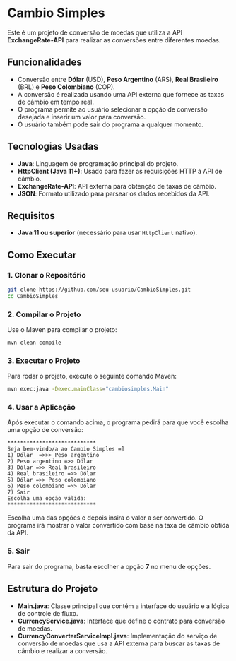 # Cambio Simples

Este é um projeto de conversão de moedas que utiliza a API **ExchangeRate-API** para 
realizar as conversões entre diferentes moedas.

## Funcionalidades

- Conversão entre **Dólar** (USD), **Peso Argentino** (ARS), **Real Brasileiro** (BRL) e **Peso Colombiano** (COP).
- A conversão é realizada usando uma API externa que fornece as taxas de câmbio em tempo real.
- O programa permite ao usuário selecionar a opção de conversão desejada e inserir um valor para conversão.
- O usuário também pode sair do programa a qualquer momento.

## Tecnologias Usadas

- **Java**: Linguagem de programação principal do projeto.
- **HttpClient (Java 11+)**: Usado para fazer as requisições HTTP à API de câmbio.
- **ExchangeRate-API**: API externa para obtenção de taxas de câmbio.
- **JSON**: Formato utilizado para parsear os dados recebidos da API.

## Requisitos

- **Java 11 ou superior** (necessário para usar `HttpClient` nativo).

## Como Executar

### 1. Clonar o Repositório

```bash
git clone https://github.com/seu-usuario/CambioSimples.git
cd CambioSimples
```

### 2. Compilar o Projeto

Use o Maven para compilar o projeto:

```bash
mvn clean compile
```

### 3. Executar o Projeto

Para rodar o projeto, execute o seguinte comando Maven:

```bash
mvn exec:java -Dexec.mainClass="cambiosimples.Main"
```

### 4. Usar a Aplicação

Após executar o comando acima, o programa pedirá para que você escolha uma opção de conversão:

```
****************************
Seja bem-vindo/a ao Cambio Simples =]
1) Dólar  =>>> Peso argentino
2) Peso argentino =>> Dólar
3) Dólar =>> Real brasileiro
4) Real brasileiro =>> Dólar
5) Dólar =>> Peso colombiano
6) Peso colombiano =>> Dólar
7) Sair
Escolha uma opção válida:
****************************
```

Escolha uma das opções e depois insira o valor a ser convertido. O programa irá mostrar o valor convertido com base na taxa de câmbio obtida da API.

### 5. Sair

Para sair do programa, basta escolher a opção **7** no menu de opções.

## Estrutura do Projeto

- **Main.java**: Classe principal que contém a interface do usuário e a lógica de controle de fluxo.
- **CurrencyService.java**: Interface que define o contrato para conversão de moedas.
- **CurrencyConverterServiceImpl.java**: Implementação do serviço de conversão de moedas que usa a API externa para buscar as taxas de câmbio e realizar a conversão.